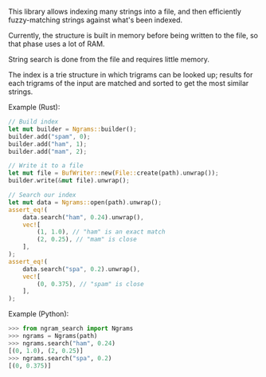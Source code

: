 This library allows indexing many strings into a file, and then efficiently fuzzy-matching strings against what's been indexed.

Currently, the structure is built in memory before being written to the file, so that phase uses a lot of RAM.

String search is done from the file and requires little memory.

The index is a trie structure in which trigrams can be looked up; results for each trigrams of the input are matched and sorted to get the most similar strings.

Example (Rust):

```rust
// Build index
let mut builder = Ngrams::builder();
builder.add("spam", 0);
builder.add("ham", 1);
builder.add("mam", 2);

// Write it to a file
let mut file = BufWriter::new(File::create(path).unwrap());
builder.write(&mut file).unwrap();

// Search our index
let mut data = Ngrams::open(path).unwrap();
assert_eq!(
    data.search("ham", 0.24).unwrap(),
    vec![
        (1, 1.0), // "ham" is an exact match
        (2, 0.25), // "mam" is close
    ],
);
assert_eq!(
    data.search("spa", 0.2).unwrap(),
    vec![
        (0, 0.375), // "spam" is close
    ],
);
```

Example (Python):

```python console
>>> from ngram_search import Ngrams
>>> ngrams = Ngrams(path)
>>> ngrams.search("ham", 0.24)
[(0, 1.0), (2, 0.25)]
>>> ngrams.search("spa", 0.2)
[(0, 0.375)]
```
